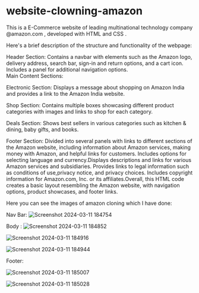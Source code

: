 # website-clowning-amazon
This is a E-Commerce website of leading multinational technology company @amazon.com , developed with HTML and CSS . 

Here's a brief description of the structure and functionality of the webpage:

Header Section: Contains a navbar with elements such as the Amazon logo, delivery address, search bar, sign-in and return options, and a cart icon. Includes a panel for additional navigation options.  
                Main Content Sections:

Electronic Section: Displays a message about shopping on Amazon India and provides a link to the Amazon India website.

Shop Section: Contains multiple boxes showcasing different product categories with images and links to shop for each category.

Deals Section: Shows best sellers in various categories such as kitchen & dining, baby gifts, and books.

Footer Section: Divided into several panels with links to different sections of the Amazon website, including information about Amazon services, making money with Amazon, and helpful links for customers.
                Includes options for selecting language and currency.Displays descriptions and links for various Amazon services and subsidiaries. Provides links to legal information such as conditions of 
                use,privacy notice, and privacy choices. Includes copyright information for Amazon.com, Inc. or its affiliates.Overall, this HTML code creates a basic layout resembling the Amazon website, with 
                navigation options, product showcases, and footer links.
    
Here you can see the images of amazon cloning which I have done:

Nav Bar:
![Screenshot 2024-03-11 184754](https://github.com/ranchu01/website-clowning-amazon/assets/120158502/e4d04fb2-a4ec-4899-95eb-fcad85e6bfa5)

Body :
![Screenshot 2024-03-11 184852](https://github.com/ranchu01/website-clowning-amazon/assets/120158502/34a36334-c859-4fb1-8b3e-292a4f5e0782)



![Screenshot 2024-03-11 184916](https://github.com/ranchu01/website-clowning-amazon/assets/120158502/d2191930-64df-40e0-b432-1d083d51e953)



![Screenshot 2024-03-11 184944](https://github.com/ranchu01/website-clowning-amazon/assets/120158502/7dba043b-5b56-484e-ba7d-cd728392b94b)


Footer:

![Screenshot 2024-03-11 185007](https://github.com/ranchu01/website-clowning-amazon/assets/120158502/8256b1fa-a285-4f45-9621-2db6ea8a6b01)



![Screenshot 2024-03-11 185028](https://github.com/ranchu01/website-clowning-amazon/assets/120158502/f22e559d-c635-4ca6-9b46-7f2209cede91)

